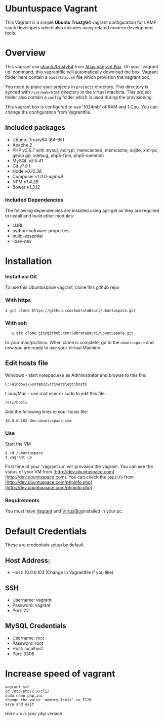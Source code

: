 # Ubuntuspace Vagrant

This Vagrant is a simple __Ubuntu Trusty64__ vagrant configuration for LAMP stack developers which also includes many related modern development tools.


# Overview
This vagrant use [ubuntu/trusty64](https://atlas.hashicorp.com/ubuntu/boxes/trusty64) from [Atlas Vagrant Box](https://atlas.hashicorp.com/boxes/search?utm_source=vagrantcloud.com&vagrantcloud=1).
  On your 'vagrant up' command, this vagrantfile will automatically download the box. Vagrant folder here contain a `bootstrap.sh` file which provision the vagrant box.
  
  You need to place your projects in `projects` directory. This directory is synced with `/var/www/html` directory in the virtual machine. 
  This project folder also contain a `config` folder which is used during the provisioning. 

This vagrant box is configured to use '1024mb' of RAM and 1 Cpu. You can change ths configuration from Vagrantfile.
 
## Included packages

- Ubuntu Trusty64 (64-Bit)
- Apache 2
- PHP _v5.6.7_ with mysql, mcrypt, memcached, memcache, sqlite, xmlrpc, geoip gd, xdebug, php5-fpm, php5-common
- MySQL _v5.5.41_
- Git _v1.9.1_
- Node _v0.10.38_
- Composer _v1.0.0-alpha9_
- NPM _v1.4.28_
- Bower _v1.3.12_

### Included Dependencies
The following dependencies are installed using apt-get as they are required to install and build other modules:

- cURL
- python-software-properties
- build-essential
- libev-dev

 
# Installation

### Install via Git
To use this Ubuntuspace vagrant, clone this github repo 

   ### With https
    $ git clone https://github.com/SubrataBauri/ubuntuspace.git
   
   ### With ssh
       $ git clone git@github.com:SubrataBauri/ubuntuspace.git
       
to your mac/pc/linux.  When clone is complete, go to the `ubuntuspace` and now you are ready to use your Virtual Machine.


## Edit hosts file
   
Windows - start notepad.exe as Administrator and browse to this file:
```
C:\Windows\System32\drivers\etc\hosts
```

Linux/Mac - use root user or sudo to edit this file:
```
/etc/hosts
```

   Add the following lines to your hosts file:
```
10.0.0.103 dev.ubuntuspace.com
```


### Use
Start the VM

    $ cd /ubuntuspace
    $ vagrant up

First time of your 'vagrant up' will provision the vagrant. You can see the status of your VM from [http://dev.ubuntuspace.com](http://dev.ubuntuspace.com).
You can check the `phpinfo` from  [http://dev.ubuntuspace.com/phpinfo.php](http://dev.ubuntuspace.com/phpinfo.php)

### Requirements
You must have [Vagrant](http://vagrantup.com) and [VirtualBox](https://www.virtualbox.org)installed in your pc.


# Default Credentials
These are credentials setup by default.

## Host Address:
- Host: 10.0.0.103 (Change in Vagrantfile if you like)
 
## SSH
- Username: vagrant
- Password: vagrant
- Port: 22

## MySQL Credentials
- Username: root
- Password: root
- Host: localhost
- Port: 3306

# Increase speed of vagrant
```
vagrant ssh
cd /etc/php/x.x/cli/
sudo nano php.ini
change the value 'memory_limit' to 5120
Save and exit
```
*Here x.x is your php version*
